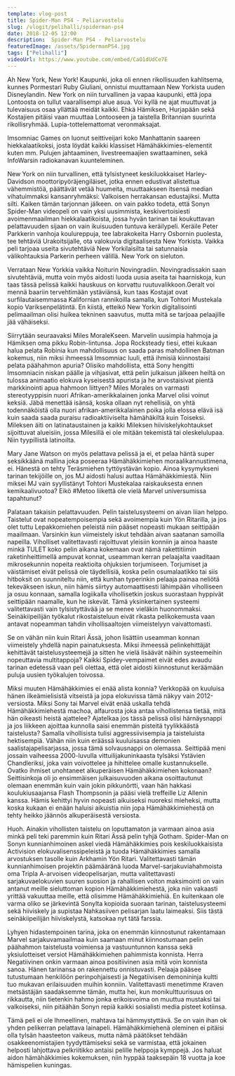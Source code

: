 ```yaml
---
template: vlog-post
title: Spider-Man PS4 - Peliarvostelu
slug: /vlogit/pelihalli/spiderman-ps4
date: 2018-12-05 12:00
description:  Spider-Man PS4 - Peliarvostelu
featuredImage: /assets/SpidermanPS4.jpg
tags: ["Pelihalli"]
videoUrl: https://www.youtube.com/embed/CaO1dUdCe7E
---
```

Ah New York, New York! Kaupunki, joka oli ennen rikollisuuden kahlitsema, kunnes Pormestari Ruby Giuliani, onnistui muuttamaan New Yorkista uuden Disneylandin.  New York on niin turvallinen ja vapaa kaupunki, että jopa Lontoosta on tullut vaarallisempi alue asua.  Voi kyllä ne ajat muuttuvat ja tulevaisuus osaa yllättää meidät kaikki.  Ehkä Hämiksen, Hurjapään sekä Kostajien pitäisi vaan muuttaa Lontooseen ja taistella Britannian suurinta rikollisryhmää. Lupia-tottelemattomat veronmaksajat.

Imsomniac Games on luonut seittiveijari koko Manhattanin saareen hiekkalaatikoksi, josta löydät kaikki klassiset Hämähäkkimies-elementit kuten mm. Pulujen jahtaaminen, livestreemaajien swattaaminen, sekä InfoWarsin radiokanavan kuunteleminen.  

New York on niin turvallinen, että tylsistyneet keskiluokkaiset Harley-Davidson moottoripyöräjengiläiset, jotka ennen edustivat alistettua vähemmistöä, päättävät vetää huumeita, muuttaakseen itsensä median vihatuimmaksi kansanryhmäksi: Valkoisen herrakansan edustajiksi.  Mutta silti. Kaiken tämän tarjonnan jälkeen. on vain pakko todeta, että Sonyn Spider-Man videopeli on vain yksi uusimmista, keskivertoisiesti avoimenmaailman hiekkalaatikoista, jossa hyvän tarinan tai koukuttavan pelattavuuden sijaan on vain ikuisuuden tuntuva keräilypeli. Keräile Peter Parkkerin vanhoja koulureppuja, tee labrakokeita Harry Osbornin puolesta, tee tehtäviä Urakoitsijalle, ota valokuvia digitaalisesta New Yorkista. 
Vaikka peli tarjoaa useita sivutehtäviä New Yorkilaisilta tai satunnaisia välikohtauksia Parkerin perheen välillä. New York on sieluton. 

Verrataan New Yorkkia vaikka Noiturin Novingradiin. Novingradissakin saan sivutehtäviä, mutta voin myös aidosti luoda uusia aseita tai haarniskoja, kun taas tässä pelissä kaikki hauskuus on korvattu ruutuvalikkoon.Geralt voi mennä baariin tervehtimään ystäviänsä, kun taas Kostajat ovat surfilautaisemmassa Kalifornian rannikoilla samalla, kun Tohtori Mustekala kopio Variksenpelätintä. En kiistä, etteikö New Yorkin digitalisointi pelimaailman olisi huikea tekninen saavutus, mutta mitä se tarjoaa pelaajille jää vähäiseksi.

Siirrytään seuraavaksi Miles MoraleKseen. Marvelin uusimpia hahmoja ja Hämiksen oma pikku Robin-lintunsa. Jopa Rocksteady tiesi, ettei kukaan halua pelata Robinia kun mahdollisuus on saada paras mahdollinen Batman kokemus, niin miksi ihmeessä Imsomniac luuli, että ihmisiä kiinnostaisi pelata päähahmon apuria? Olisiko mahdollista, että Sony hengitti Imsomniacin niskan päälle ja vihjasivat, että pelin julkaisun jälkeen heiltä on tulossa animaatio elokuva kyseisestä apurista ja he arvostaisivat pientä markkinointi apua hahmoon liittyen?  Miles Morales on varmasti stereotyyppisin nuori Afrikan-amerikkalainen jonka Marvel olisi voinut keksiä. Jäbä menettää isänsä, koska ollaan nyt rehellisiä, on yhtä todennäköistä olla nuori afrikan-amerikkalainen poika jolla elossa elävä isä kuin saada saada puraisu radioaktiiviselta hämähäkiltä kuin  Toiseksi. Mileksen äiti on latinataustainen ja kaikki Mileksen hiiviskelykohtaukset sijoittuvat alueisiin, jossa Milesillä ei ole mitään tekemistä tai oleskelulupaa. Niin tyypillistä latinoilta.

Mary Jane Watson on myös pelattava pelissä ja ei, et pelaa häntä super seksikkäänä mallina joka poseeraa Hämähäkkimiehen moraalikannustimena, ei. Hänestä on tehty Teräsmiehen tyttöystävän kopio. Ainoa kysymykseni tarinan tekijöille on, jos MJ aidosti halusi auttaa Hämähäkkimiestä. Niin miksei MJ vain syyllistänyt Tohtori Mustekalaa raiskauksesta ennen kemikaalivuotoa? Eikö #Metoo liikettä ole vielä Marvel universumissa tapahtunut?

Palataan takaisin pelattavuuden. Pelin taistelusysteemi on aivan liian helppo.  Taistelut ovat nopeatempoisempia sekä avoimempia kuin Yön Ritarilla, ja jos olet tuttu Lepakkomiehen peleistä niin pääset nopeasti mukaan seittipään maailmaan. Varsinkin kun viimeistely iskut tehdään aivan saatanan samoilla napeilla. 
Viholliset valitettavasti rajoittuvat yleisiin konniin ja ainoa haaste minkä TULET koko pelin aikana kokemaan ovat nämä rakettitiimin raketinheittimellä ampuvat konnat, useamman kerran pelaajalta vaaditaan mikrosekunnin nopeita reaktioita ohjuksien torjumiseen.  Torjumiset ja väistämiset eivät pelissä ole täydellisiä, koska pelin osumalaatikko tai siis hitboksit on suunniteltu niin, että kunhan typerinkin pelaaja painaa neliötä tekeväkseen iskun, niin hämis siirtyy automaattisesti lähimpään viholliseen ja osuu konnaan, samalla logiikalla vihollisetkin joskus suorastaan hyppivät seittipään naamalle, kun he iskevät.  Tämä yksinkertainen systeemi valitettavasti vain tylsistyttävää ja se menee vieläkin huonommaksi. Seinäkiipeilijän työkalut rikostaisteluun eivät rikasta pelikokemusta vaan antavat nopeamman tahdin vihollisaaltojen viimeistelyyn vaivattomasti.

Se on vähän niin kuin Ritari Ässä, johon lisättiin useamman konnan viimeistely yhdellä napin painatuksesta. Miksi ihmeessä pelinkehittäjät kehittävät taistelusysteemejä ja sitten he vielä lisäävät näihin systeemeihin nopeuttavia multitappoja? Kaikki Spidey-vempaimet eivät edes avaudu tarinan edetessä vaan peli olettaa, että olet aidosti kiinnostunut keräämään puluja uusien työkalujen toivossa.

Miksi muuten Hämähäkkimies ei enää alista konnia? Verkkopää on kuuluisa hänen ilkeämielisistä vitseistä ja jopa elokuvissa tämä näkyy vain 2012-versiosta. Miksi Sony tai Marvel eivät enää uskalla tehdä Hämähäkkimiehestä machoa, alfaurosta joka antaa vihollistensa tietää, mitä hän oikeasti heistä ajattelee? Ajatelkaa jos tässä pelissä olisi härnäysnappi ja jos liikkeen ajoittaa kunnolla saisi enemmän pisteitä tyylikkäästä taistelusta? Samalla vihollisista tulisi aggressiivisempia ja taisteluista hektisempiä. 
Vähän niin kuin eräässä kuuluisassa demonien saalistajapelisarjassa, jossa tämä solvausnappi on olemassa.
Seittipää meni jossain vaiheessa 2000-luvulla vittuilijakuninkaasta tylsäksi Ystävien Chandleriksi, joka vain voivottelee ja hihittelee omalle kustannukselle. Ovatko ihmiset unohtaneet alkuperäisen Hämähäkkimiehen kokonaan?  Seittisinkoja oli jo ensimmäisen julkaisuvuoden aikana osoittautunut olemaan enemmän kuin vain jokin pikkunörtti, vaan hän hakkasi koulukiusaajansa Flash Thompsonin ja pääsi vielä treffeille Liz Allenin kanssa. Hämis kehittyi hyvin nopeasti aikuiseksi nuoreksi mieheksi, mutta koska kukaan ei enään haluisi aikuistia niin jopa Hämähäkkimiehestä on tehty heikko jäännös alkuperäisestä versiosta.

Huoh. Ainakin vihollisten taistelu on loputtamaton ja varmaan ainoa asia minkä peli teki paremmin kuin Ritari Ässä pelin tyhjä Gotham.
Spider-Man on Sonyn kunnianhimoinen askel viedä Hämähäkkimies pois keskiluokkaisista Activision elokuvalisenssipeleistä ja tuoda Hämähäkkimies samalla arvostuksen tasolle kuin Arkhamin Yön Ritari.
Valitettavasti tämän kunnianhimoisen projektin päämääränä luoda Marvel-sarjakuviahahmoista oma Tripla A-arvoisen videopelisarjan, mutta valitettavasti sarjakuvaelokuvien suuren suosion ja rahallisen voiton maksimointi on vain antanut meille sieluttoman kopion Hämähäkkimiehestä, joka niin vakaasti yrittää vakuuttaa meille, että olisimme Hämähäkkimiehiä. En kuitenkaan ole varma oliko se järkevintä Sonylta kopioida suoraan tarinan, taistelusysteemi sekä hiiviskely ja supistaa Nahkasiiven pelisarjan laatu laimeaksi. Siis tästä seinäkiipeilijän hiiviskelystä, katsokaa nyt tätä farssia.

Lyhyen hidastempoinen tarina, joka on enemmän kiinnostunut rakentamaan Marvel sarjakuvamaailmaa kuin saamaan minut kiinnostumaan pelin päähahmon taistelusta voimiensa ja vastuuntunnon kanssa sekä yksiulotteiset versiot Hämähäkkimiehen pahimmista konnista.  Herra Negatiivinen onkin varmaan ainoa positiivinen asia mitä voin konnista sanoa. Hänen tarinansa on rakennettu onnistuvasti. Pelaaja pääsee tutustumaan henkilöön perinpohjaisesti ja Negatiivisen demonininja kultti tuo mukavan erilaisuuden muihin konniin. Valitettavasti menetimme Kraven metsästäjän saadaksemme tämän, mutta hei, kun monikulttuurisuus on rikkautta, niin tietenkin hahmo jonka erikoisvoima on muuttua mustaksi tai valkoiseksi, niin pitäähän Sonyn repiä kaikki sosialisti media pisteet kotiinsa. 

Tämä peli ei ole Ihmeellinen, mahtava tai hämmystyttävä. Se on vain ihan ok yhden pelikerran pelattava lainapeli. Hämähäkkimiehenä oleminen ei pitäisi olla tylsän haasteeton vaikeus, mutta nämä päätökset tehdään osakkeenomistajien tyydyttämiseksi sekä se varmistaa, että jokainen helposti lahjottava pelkriitikko antaisi pelille helppoja kymppejä. Jos haluat aidon hämähäkkimies kokemuksen, niin hyppää taaksepäin 18 vuotta ja koe hämispelien kuningas. 
